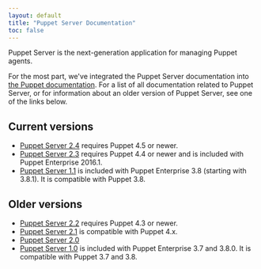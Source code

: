 ```yaml
---
layout: default
title: "Puppet Server Documentation"
toc: false
---
```


Puppet Server is the next-generation application for managing Puppet agents.

For the most part, we've integrated the Puppet Server documentation into [the Puppet documentation](/puppet/latest/reference/). For a list of all documentation related to Puppet Server, or for information about an older version of Puppet Server, see one of the links below.

## Current versions

-   [Puppet Server 2.4](./2.4) requires Puppet 4.5 or newer.
-   [Puppet Server 2.3](./2.3) requires Puppet 4.4 or newer and is included with Puppet Enterprise 2016.1.
-   [Puppet Server 1.1](./1.1) is included with Puppet Enterprise 3.8 (starting with 3.8.1). It is compatible with Puppet 3.8.

## Older versions

-   [Puppet Server 2.2](./2.2) requires Puppet 4.3 or newer.
-   [Puppet Server 2.1](./2.1) is compatible with Puppet 4.x.
-   [Puppet Server 2.0](./2.0)
-   [Puppet Server 1.0](./1.0) is included with Puppet Enterprise 3.7 and 3.8.0. It is compatible with Puppet 3.7 and 3.8.
